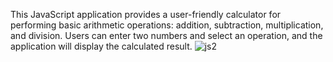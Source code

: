 This JavaScript application provides a user-friendly calculator for
performing basic arithmetic operations: addition, subtraction, multiplication, and
division. Users can enter two numbers and select an operation, and the
application will display the calculated result.
![js2](https://github.com/user-attachments/assets/594114de-6baf-43d2-9a13-1f291752f4a9)
